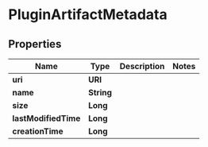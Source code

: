 

# PluginArtifactMetadata


## Properties

| Name | Type | Description | Notes |
|------------ | ------------- | ------------- | -------------|
|**uri** | **URI** |  |  |
|**name** | **String** |  |  |
|**size** | **Long** |  |  |
|**lastModifiedTime** | **Long** |  |  |
|**creationTime** | **Long** |  |  |



